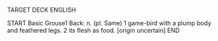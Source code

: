 TARGET DECK
ENGLISH

START
Basic
Grouse1
Back: n. (pl. Same) 1 game-bird with a plump body and feathered legs. 2 its flesh as food. [origin uncertain]
END
